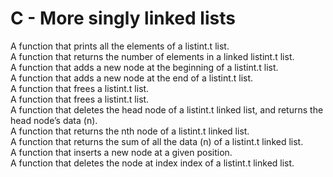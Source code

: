 # C - More singly linked lists

A function that prints all the elements of a listint.t list.<br />
A function that returns the number of elements in a linked listint.t list.<br />
A function that adds a new node at the beginning of a listint.t list.<br />
A function that adds a new node at the end of a listint.t list.<br />
A function that frees a listint.t list.<br />
A function that frees a listint.t list.<br />
A function that deletes the head node of a listint.t linked list, and returns the head node’s data (n).<br />
A function that returns the nth node of a listint.t linked list.<br />
A function that returns the sum of all the data (n) of a listint.t linked list.<br />
A function that inserts a new node at a given position.<br />
A function that deletes the node at index index of a listint.t linked list.<br />
